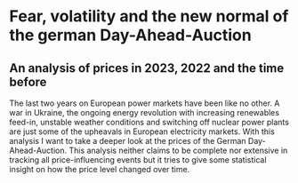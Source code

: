 
# Fear, volatility and the new normal of the german Day-Ahead-Auction
## An analysis of prices in 2023, 2022 and the time before

The last two years on European power markets have been like no other. A war in Ukraine, the ongoing energy revolution with increasing renewables feed-in, unstable weather conditions and switching off nuclear power plants are just some of the upheavals in European electricity markets. With this analysis I want to take a deeper look at the prices of the German Day-Ahead-Auction. This analysis neither claims to be complete nor extensive in tracking all price-influencing events but it tries to give some statistical insight on how the price level changed over time. 

